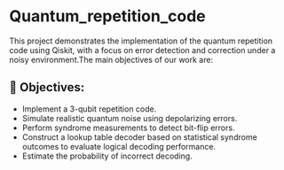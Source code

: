 # Quantum_repetition_code

This project demonstrates the implementation of the quantum repetition code using Qiskit, with a focus on error detection and correction under a noisy environment.The main objectives of our work are:

## 🔹 Objectives:
- Implement a 3-qubit repetition code.
- Simulate realistic quantum noise using depolarizing errors.
- Perform syndrome measurements to detect bit-flip errors.
- Construct a lookup table decoder based on statistical syndrome outcomes to evaluate logical decoding performance.
- Estimate the probability of incorrect decoding.


